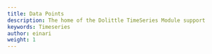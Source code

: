 ```yaml
---
title: Data Points
description: The home of the Dolittle TimeSeries Module support
keywords: Timeseries
author: einari
weight: 1
---
```

